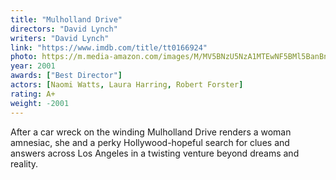 ```yaml
---
title: "Mulholland Drive"
directors: "David Lynch"
writers: "David Lynch"
link: "https://www.imdb.com/title/tt0166924"
photo: https://m.media-amazon.com/images/M/MV5BNzU5NzA1MTEwNF5BMl5BanBnXkFtZTcwMDk4MjkyMQ@@._V1_FMjpg_UX300_.jpg
year: 2001
awards: ["Best Director"]
actors: [Naomi Watts, Laura Harring, Robert Forster]
rating: A+
weight: -2001
---
```

After a car wreck on the winding Mulholland Drive renders a woman amnesiac, she and a perky Hollywood-hopeful search for clues and answers across Los Angeles in a twisting venture beyond dreams and reality.